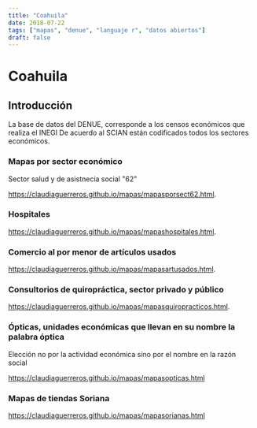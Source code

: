 ```yaml
---
title: "Coahuila"
date: 2018-07-22
tags: ["mapas", "denue", "languaje r", "datos abiertos"]
draft: false
---
```


# Coahuila

## Introducción

La base de datos del DENUE, corresponde a los censos económicos que realiza el INEGI
De acuerdo al SCIAN están codificados todos los sectores económicos.

### Mapas por sector económico
Sector salud y de asistnecia social "62"

<https://claudiaguerreros.github.io/mapas/mapasporsect62.html>.


### Hospitales
<https://claudiaguerreros.github.io/mapas/mapashospitales.html>.

### Comercio al por menor de artículos usados
<https://claudiaguerreros.github.io/mapas/mapasartusados.html>.

### Consultorios de quiropráctica, sector privado y público

<https://claudiaguerreros.github.io/mapas/mapasquiropracticos.html>.

### Ópticas, unidades económicas que llevan en su nombre la palabra óptica

Elección no por la actividad económica sino por el nombre en la razón social

<https://claudiaguerreros.github.io/mapas/mapasopticas.html>

### Mapas de tiendas Soriana 

<https://claudiaguerreros.github.io/mapas/mapasorianas.html>